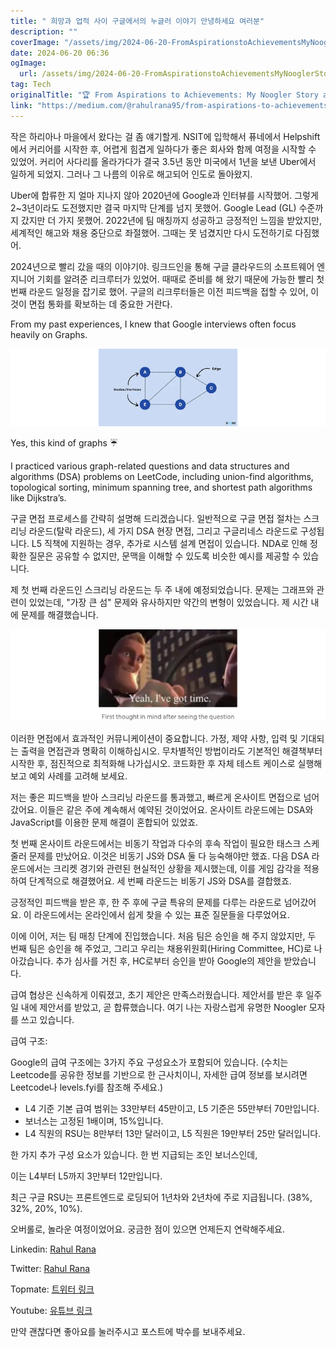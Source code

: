 ```yaml
---
title: " 희망과 업적 사이 구글에서의 누글러 이야기 안녕하세요 여러분"
description: ""
coverImage: "/assets/img/2024-06-20-FromAspirationstoAchievementsMyNooglerStoryatGoogleHelloPeople_0.png"
date: 2024-06-20 06:36
ogImage: 
  url: /assets/img/2024-06-20-FromAspirationstoAchievementsMyNooglerStoryatGoogleHelloPeople_0.png
tag: Tech
originalTitle: "🏆 From Aspirations to Achievements: My Noogler Story at Google 🎉Hello People"
link: "https://medium.com/@rahulrana95/from-aspirations-to-achievements-my-noogler-story-at-google-hello-people-303bdf899d88"
---
```



작은 하리아나 마을에서 왔다는 걸 좀 얘기할게. NSIT에 입학해서 퓨네에서 Helpshift에서 커리어를 시작한 후, 어렵게 힘겹게 일하다가 좋은 회사와 함께 여정을 시작할 수 있었어. 커리어 사다리를 올라가다가 결국 3.5년 동안 미국에서 1년을 보낸 Uber에서 일하게 되었지. 그러나 그 나름의 이유로 해고되어 인도로 돌아왔지.

Uber에 합류한 지 얼마 지나지 않아 2020년에 Google과 인터뷰를 시작했어. 그렇게 2~3년이라도 도전했지만 결국 마지막 단계를 넘지 못했어. Google Lead (GL) 수준까지 갔지만 더 가지 못했어. 2022년에 팀 매칭까지 성공하고 긍정적인 느낌을 받았지만, 세계적인 해고와 채용 중단으로 좌절했어. 그때는 못 넘겼지만 다시 도전하기로 다짐했어.

2024년으로 빨리 갔을 때의 이야기야. 링크드인을 통해 구글 클라우드의 소프트웨어 엔지니어 기회를 알려준 리크루터가 있었어. 때때로 준비를 해 왔기 때문에 가능한 빨리 첫 번째 라운드 일정을 잡기로 했어. 구글의 리크루터들은 이전 피드백을 접할 수 있어, 이것이 면접 통화를 확보하는 데 중요한 거란다.

<div class="content-ad"></div>

From my past experiences, I knew that Google interviews often focus heavily on Graphs.

![Image](/assets/img/2024-06-20-FromAspirationstoAchievementsMyNooglerStoryatGoogleHelloPeople_0.png)

Yes, this kind of graphs ☔️

I practiced various graph-related questions and data structures and algorithms (DSA) problems on LeetCode, including union-find algorithms, topological sorting, minimum spanning tree, and shortest path algorithms like Dijkstra’s.

<div class="content-ad"></div>

구글 면접 프로세스를 간략히 설명해 드리겠습니다. 일반적으로 구글 면접 절차는 스크리닝 라운드(탈락 라운드), 세 가지 DSA 현장 면접, 그리고 구글리네스 라운드로 구성됩니다. L5 직책에 지원하는 경우, 추가로 시스템 설계 면접이 있습니다. NDA로 인해 정확한 질문은 공유할 수 없지만, 문맥을 이해할 수 있도록 비슷한 예시를 제공할 수 있습니다.

제 첫 번째 라운드인 스크리닝 라운드는 두 주 내에 예정되었습니다. 문제는 그래프와 관련이 있었는데, "가장 큰 섬" 문제와 유사하지만 약간의 변형이 있었습니다. 제 시간 내에 문제를 해결했습니다.

![이미지 설명](/assets/img/2024-06-20-FromAspirationstoAchievementsMyNooglerStoryatGoogleHelloPeople_1.png)

이러한 면접에서 효과적인 커뮤니케이션이 중요합니다. 가정, 제약 사항, 입력 및 기대되는 출력을 면접관과 명확히 이해하십시오. 무차별적인 방법이라도 기본적인 해결책부터 시작한 후, 점진적으로 최적화해 나가십시오. 코드화한 후 자체 테스트 케이스로 실행해 보고 예외 사례를 고려해 보세요.

<div class="content-ad"></div>

저는 좋은 피드백을 받아 스크리닝 라운드를 통과했고, 빠르게 온사이트 면접으로 넘어갔어요. 이들은 같은 주에 계속해서 예약된 것이었어요. 온사이트 라운드에는 DSA와 JavaScript를 이용한 문제 해결이 혼합되어 있었죠.

첫 번째 온사이트 라운드에서는 비동기 작업과 다수의 후속 작업이 필요한 태스크 스케줄러 문제를 만났어요. 이것은 비동기 JS와 DSA 둘 다 능숙해야만 했죠. 다음 DSA 라운드에서는 크리켓 경기와 관련된 현실적인 상황을 제시했는데, 이를 게임 감각을 적용하여 단계적으로 해결했어요. 세 번째 라운드는 비동기 JS와 DSA를 결합했죠.

긍정적인 피드백을 받은 후, 한 주 후에 구글 특유의 문제를 다루는 라운드로 넘어갔어요. 이 라운드에서는 온라인에서 쉽게 찾을 수 있는 표준 질문들을 다루었어요.

<div class="content-ad"></div>

이에 이어, 저는 팀 매칭 단계에 진입했습니다. 처음 팀은 승인을 해 주지 않았지만, 두 번째 팀은 승인을 해 주었고, 그리고 우리는 채용위원회(Hiring Committee, HC)로 나아갔습니다. 추가 심사를 거친 후, HC로부터 승인을 받아 Google의 제안을 받았습니다.

급여 협상은 신속하게 이뤄졌고, 초기 제안은 만족스러웠습니다. 제안서를 받은 후 일주일 내에 제안서를 받았고, 곧 합류했습니다. 여기 나는 자랑스럽게 유명한 Noogler 모자를 쓰고 있습니다.

급여 구조:

Google의 급여 구조에는 3가지 주요 구성요소가 포함되어 있습니다. (수치는 Leetcode를 공유한 정보를 기반으로 한 근사치이니, 자세한 급여 정보를 보시려면 Leetcode나 levels.fyi를 참조해 주세요.)

<div class="content-ad"></div>

- L4 기준 기본 급여 범위는 33만부터 45만이고, L5 기준은 55만부터 70만입니다.
- 보너스는 고정된 1배이며, 15%입니다.
- L4 직원의 RSU는 8만부터 13만 달러이고, L5 직원은 19만부터 25만 달러입니다.

한 가지 추가 구성 요소가 있습니다. 한 번 지급되는 조인 보너스인데,

이는 L4부터 L5까지 3만부터 12만입니다.

최근 구글 RSU는 프론트엔드로 로딩되어 1년차와 2년차에 주로 지급됩니다. (38%, 32%, 20%, 10%).

<div class="content-ad"></div>

오버롤로, 놀라운 여정이었어요. 궁금한 점이 있으면 언제든지 연락해주세요.

Linkedin: [Rahul Rana](https://www.linkedin.com/in/rahulrana95/)

Twitter: [Rahul Rana](https://twitter.com/rahulrana_95)

<div class="content-ad"></div>

Topmate: [트위터 링크](https://twitter.com/rahulrana_95)

Youtube: [유튜브 링크](https://www.youtube.com/channel/UCeskQOPTscSD4UkbngLI66A)

만약 괜찮다면 좋아요를 눌러주시고 포스트에 박수를 보내주세요.